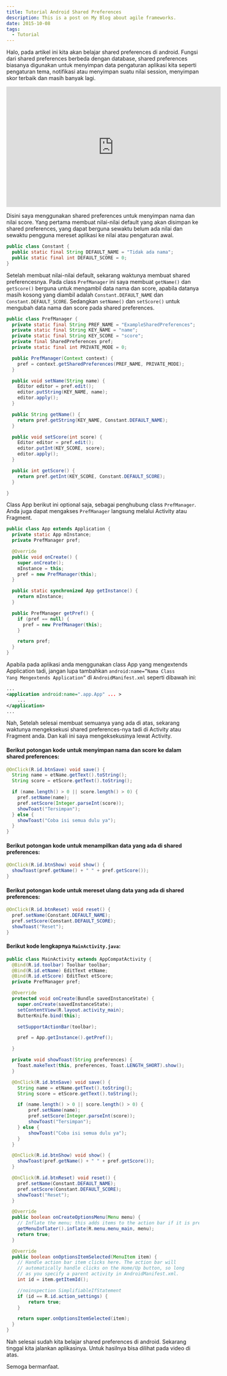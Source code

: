 ```yaml
---
title: Tutorial Android Shared Preferences
description: This is a post on My Blog about agile frameworks.
date: 2015-10-08
tags:
  - Tutorial
---
```

Halo, pada artikel ini kita akan belajar shared preferences di android. Fungsi dari shared preferences berbeda dengan database, shared preferences biasanya digunakan untuk menyimpan data pengaturan aplikasi kita seperti pengaturan tema, notifikasi atau menyimpan suatu nilai session, menyimpan skor terbaik dan masih banyak lagi.

<div class="video">
	<iframe width="560" height="315" src="https://www.youtube.com/embed/MWbLpPU42AQ" frameborder="0" allow="accelerometer; autoplay; encrypted-media; gyroscope; picture-in-picture" allowfullscreen=""></iframe>
</div>

Disini saya menggunakan shared preferences untuk menyimpan nama dan nilai score. Yang pertama membuat nilai-nilai default yang akan disimpan ke shared preferences, yang dapat berguna sewaktu belum ada nilai dan sewaktu pengguna mereset aplikasi ke nilai atau pengaturan awal.

```java
public class Constant {
  public static final String DEFAULT_NAME = "Tidak ada nama";
  public static final int DEFAULT_SCORE = 0;
}
```

Setelah membuat nilai-nilai default, sekarang waktunya membuat shared preferencesnya. Pada class <code>PrefManager</code> ini saya membuat <code>getName()</code> dan <code>getScore()</code> berguna untuk mengambil data nama dan score, apabila datanya masih kosong yang diambil adalah <code>Constant.DEFAULT_NAME</code> dan <code>Constant.DEFAULT_SCORE</code>. Sedangkan <code>setName()</code> dan <code>setScore()</code> untuk mengubah data nama dan score pada shared preferences.

```java
public class PrefManager {
  private static final String PREF_NAME = "ExampleSharedPreferences";
  private static final String KEY_NAME = "name";
  private static final String KEY_SCORE = "score";
  private final SharedPreferences pref;
  private static final int PRIVATE_MODE = 0;

  public PrefManager(Context context) {
    pref = context.getSharedPreferences(PREF_NAME, PRIVATE_MODE);
  }

  public void setName(String name) {
    Editor editor = pref.edit();
    editor.putString(KEY_NAME, name);
    editor.apply();
  }

  public String getName() {
    return pref.getString(KEY_NAME, Constant.DEFAULT_NAME);
  }

  public void setScore(int score) {
    Editor editor = pref.edit();
    editor.putInt(KEY_SCORE, score);
    editor.apply();
  }

  public int getScore() {
    return pref.getInt(KEY_SCORE, Constant.DEFAULT_SCORE);
  }

}
```

Class App berikut ini optional saja, sebagai penghubung class <code>PrefManager</code>. Anda juga dapat mengakses <code>PrefManager</code> langsung melalui Activity atau Fragment.

```java
public class App extends Application {
  private static App mInstance;
  private PrefManager pref;

  @Override
  public void onCreate() {
    super.onCreate();
    mInstance = this;
    pref = new PrefManager(this);
  }

  public static synchronized App getInstance() {
    return mInstance;
  }

  public PrefManager getPref() {
    if (pref == null) {
      pref = new PrefManager(this);
    }

    return pref;
  }
}
```

Apabila pada aplikasi anda menggunakan class App yang mengextends Application tadi, jangan lupa tambahkan <code>android:name=”Nama Class Yang Mengextends Application”</code> di <code>AndroidManifest.xml</code> seperti dibawah ini:

```xml
...
<application android:name=".app.App" ... >
    ...
</application>
...
```

Nah, Setelah selesai membuat semuanya yang ada di atas, sekarang waktunya mengeksekusi shared preferences-nya tadi di Activity atau Fragment anda. Dan kali ini saya mengeksekusinya lewat Activity.

#### Berikut potongan kode untuk menyimpan nama dan score ke dalam shared preferences:

```java
@OnClick(R.id.btnSave) void save() {
  String name = etName.getText().toString();
  String score = etScore.getText().toString();

  if (name.length() > 0 || score.length() > 0) {
    pref.setName(name);
    pref.setScore(Integer.parseInt(score));
    showToast("Tersimpan");
  } else {
    showToast("Coba isi semua dulu ya");
  }
}
```

#### Berikut potongan kode untuk menampilkan data yang ada di shared preferences:

```java
@OnClick(R.id.btnShow) void show() {
  showToast(pref.getName() + " " + pref.getScore());
}
```

#### Berikut potongan kode untuk mereset ulang data yang ada di shared preferences:

```java
@OnClick(R.id.btnReset) void reset() {
  pref.setName(Constant.DEFAULT_NAME);
  pref.setScore(Constant.DEFAULT_SCORE);
  showToast("Reset");
}
```

#### Berikut kode lengkapnya <code>MainActivity.java</code>:

```java
public class MainActivity extends AppCompatActivity {
  @Bind(R.id.toolbar) Toolbar toolbar;
  @Bind(R.id.etName) EditText etName;
  @Bind(R.id.etScore) EditText etScore;
  private PrefManager pref;

  @Override
  protected void onCreate(Bundle savedInstanceState) {
    super.onCreate(savedInstanceState);
    setContentView(R.layout.activity_main);
    ButterKnife.bind(this);

    setSupportActionBar(toolbar);

    pref = App.getInstance().getPref();

  }

  private void showToast(String preferences) {
    Toast.makeText(this, preferences, Toast.LENGTH_SHORT).show();
  }

  @OnClick(R.id.btnSave) void save() {
    String name = etName.getText().toString();
    String score = etScore.getText().toString();

    if (name.length() > 0 || score.length() > 0) {
        pref.setName(name);
        pref.setScore(Integer.parseInt(score));
        showToast("Tersimpan");
    } else {
        showToast("Coba isi semua dulu ya");
    }
  }

  @OnClick(R.id.btnShow) void show() {
    showToast(pref.getName() + " " + pref.getScore());
  }

  @OnClick(R.id.btnReset) void reset() {
    pref.setName(Constant.DEFAULT_NAME);
    pref.setScore(Constant.DEFAULT_SCORE);
    showToast("Reset");
  }

  @Override
  public boolean onCreateOptionsMenu(Menu menu) {
    // Inflate the menu; this adds items to the action bar if it is present.
    getMenuInflater().inflate(R.menu.menu_main, menu);
    return true;
  }

  @Override
  public boolean onOptionsItemSelected(MenuItem item) {
    // Handle action bar item clicks here. The action bar will
    // automatically handle clicks on the Home/Up button, so long
    // as you specify a parent activity in AndroidManifest.xml.
    int id = item.getItemId();

    //noinspection SimplifiableIfStatement
    if (id == R.id.action_settings) {
        return true;
    }

    return super.onOptionsItemSelected(item);
  }
}
```

Nah selesai sudah kita belajar shared preferences di android. Sekarang tinggal kita jalankan aplikasinya. Untuk hasilnya bisa dilihat pada video di atas.

Semoga bermanfaat.
